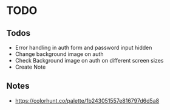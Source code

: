 # TODO

## Todos

- Error handling in auth form and password input hidden
- Change background image on auth
- Check Background image on auth on different screen sizes
- Create Note

## Notes

- <https://colorhunt.co/palette/1b243051557e816797d6d5a8>
